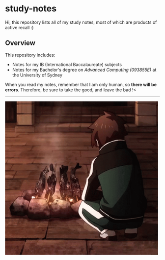 # study-notes
Hi, this repository lists all of my study notes, most of which are products of active recall :)

## Overview
This repository includes:
- Notes for my IB (International Baccalaureate) subjects
- Notes for my Bachelor's degree on *Advanced Computing (093855E)* at the University of Sydney

When you read my notes, remember that I am only human, so **there will be errors**. Therefore, be sure to take the good, and leave the bad !<

---

![thumbs-up-kazuma.gif](!img/thumbs-up-kazuma.gif)